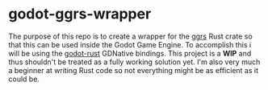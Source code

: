 # godot-ggrs-wrapper

The purpose of this repo is to create a wrapper for the [ggrs](https://github.com/gschup/ggrs) Rust crate so that this can be used inside the Godot Game Engine. To accomplish this i will be using the [godot-rust](https://github.com/godot-rust/godot-rust) GDNative bindings. This project is a **WIP** and thus shouldn't be treated as a fully working solution yet. I'm also very much a beginner at writing Rust code so not everything might be as efficient as it could be.
